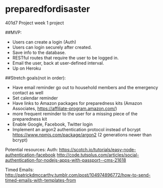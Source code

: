 # preparedfordisaster
401d7 Project week 1 project

##MVP:
+ Users can create a login (Auth)
+ Users can login securely after created.
+ Save info to the database.
+ RESTful routes that require the user to be logged in.
+ Email the user, back at user-defined interval.
+ Up on Heroku

##Stretch goals(not in order):
+ Have email reminder go out to household members and the emergency contact as well
+ Set calendar reminder
+ Have links to Amazon packages for preparedness kits (Amazon Associates, https://affiliate-program.amazon.com/)
+ more frequent reminder to the user for a missing piece of the preparedness kit
+ Enable Google, Facebook, Twitter login
+ Implement an argon2 authentication protocol instead of bcrypt https://www.npmjs.com/package/argon2 (2 generations newer than bcrypt)


Potential resources:
Auth:
https://scotch.io/tutorials/easy-node-authentication-facebook
http://code.tutsplus.com/articles/social-authentication-for-nodejs-apps-with-passport--cms-21618

Timed Emails:
http://patrickdmccarthy.tumblr.com/post/104974896772/how-to-send-timed-emails-with-templates-from


